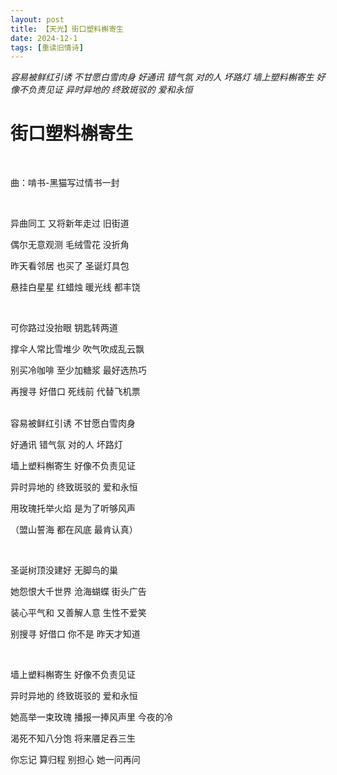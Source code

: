 ```yaml
---
layout: post
title: 【天光】街口塑料槲寄生
date: 2024-12-1
tags: [重读旧情诗]
---
```


*容易被鲜红引诱 不甘愿白雪肉身 好通讯 错气氛 对的人 坏路灯 墙上塑料槲寄生 好像不负责见证 异时异地的 终致斑驳的 爱和永恒*

# 街口塑料槲寄生

<br>

曲：啃书-黑猫写过情书一封

<br>


异曲同工 又将新年走过 旧街道

偶尔无意观测 毛绒雪花 没折角

昨天看邻居 也买了 圣诞灯具包

悬挂白星星 红蜡烛 暖光线 都丰饶


<br>

可你路过没抬眼 钥匙转两道

撑伞人常比雪堆少 吹气吹成乱云飘

别买冷咖啡 至少加糖浆 最好选热巧

再搜寻 好借口 死线前 代替飞机票


<br>
容易被鲜红引诱 不甘愿白雪肉身

好通讯 错气氛 对的人 坏路灯

墙上塑料槲寄生 好像不负责见证

异时异地的 终致斑驳的 爱和永恒

用玫瑰托举火焰 是为了听够风声

（盟山誓海 都在风底 最肯认真）

<br>

圣诞树顶没建好 无脚鸟的巢

她怨恨大千世界 沧海蝴蝶 街头广告

装心平气和 又善解人意 生性不爱笑

别搜寻 好借口 你不是 昨天才知道

<br>

墙上塑料槲寄生 好像不负责见证

异时异地的 终致斑驳的 爱和永恒

她高举一束玫瑰 播报一捧风声里 今夜的冷

渴死不知八分饱 将来餍足吞三生

你忘记 算归程 别担心 她一问再问



<br>
<br>